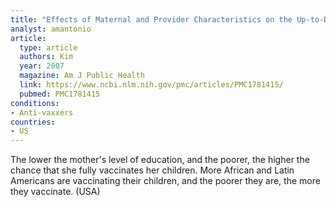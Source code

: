 ```yaml
---
title: "Effects of Maternal and Provider Characteristics on the Up-to-Date Immunization Status of Children Aged 19 to 35 Months"
analyst: amantonio
article:
  type: article
  authors: Kim
  year: 2007
  magazine: Am J Public Health
  link: https://www.ncbi.nlm.nih.gov/pmc/articles/PMC1781415/
  pubmed: PMC1781415
conditions:
- Anti-vaxxers
countries:
- US
---
```


The lower the mother's level of education, and the poorer, the higher the chance that she fully vaccinates her children.
More African and Latin Americans are vaccinating their children, and the poorer they are, the more they vaccinate. (USA)

